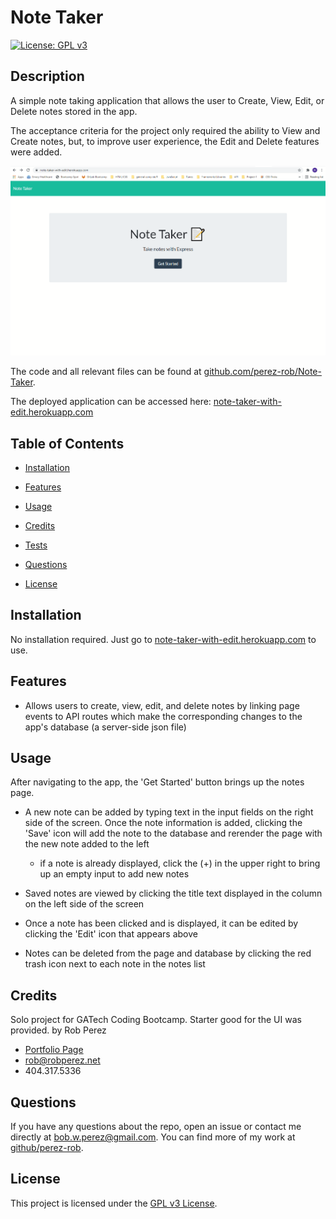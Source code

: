 # Note Taker

[![License: GPL v3](https://img.shields.io/badge/License-GPLv3-blue.svg)](https://www.gnu.org/licenses/gpl-3.0)  



## Description

A simple note taking application that allows the user to Create, View, Edit, or Delete notes stored in the app.

The acceptance criteria for the project only required the ability to View and Create notes, but, to improve user experience, the Edit and Delete features were added.

![Demo gif](./public/assets/images/demo.gif)


The code and all relevant files can be found at [github.com/perez-rob/Note-Taker](https://github.com/perez-rob/Note-Taker). 

The deployed application can be accessed here: [note-taker-with-edit.herokuapp.com](https://note-taker-with-edit.herokuapp.com)

## Table of Contents

- [Installation](#installation)

- [Features](#features)

- [Usage](#usage)

- [Credits](#credits)

- [Tests](#tests)

- [Questions](#questions)

- [License](#license)  



## Installation

No installation required. Just go to [note-taker-with-edit.herokuapp.com](https://note-taker-with-edit.herokuapp.com) to use.

## Features  
- Allows users to create, view, edit, and delete notes by linking page events to API routes which make the corresponding changes to the app's database (a server-side json file)

## Usage

After navigating to the app, the 'Get Started' button brings up the notes page. 

- A new note can be added by typing text in the input fields on the right side of the screen. Once the note information is added, clicking the 'Save' icon will add the note to the database and rerender the page with the new note added to the left 
  - if a note is already displayed, click the (+) in the upper right to bring up an empty input to add new notes

- Saved notes are viewed by clicking the title text displayed in the column on the left side of the screen
- Once a note has been clicked and is displayed, it can be edited by clicking the 'Edit' icon that appears above
- Notes can be deleted from the page and database by clicking the red trash icon next to each note in the notes list


## Credits

Solo project for GATech Coding Bootcamp. Starter good for the UI was provided.
by Rob Perez
- [Portfolio Page](https://www.robperez.net)
- rob@robperez.net
- 404.317.5336



## Questions

If you have any questions about the repo, open an issue or contact me directly at bob.w.perez@gmail.com. You can find more of my work at [github/perez-rob](https://github.com/perez-rob).  


## License

This project is licensed under the [GPL v3 License](https://www.gnu.org/licenses/gpl-3.0). 

